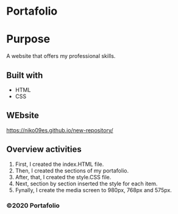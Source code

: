 # Portafolio

# Purpose
A website that offers my professional skills.

## Built with 
* HTML
* CSS

## WEbsite
https://niko09es.github.io/new-repository/

## Overview activities

1. First, I created the index.HTML file.
2. Then, I created the sections of my portafolio.
3. After, that, I created the style.CSS file.
4. Next, section by section inserted the style for each item.
5. Fynally, I create the media screen to 980px, 768px and 575px. 

### ©️2020 Portafolio
